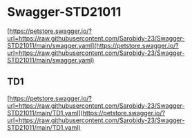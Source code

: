 # Swagger-STD21011
[https://petstore.swagger.io/?url=https://raw.githubusercontent.com/Sarobidy-23/Swagger-STD21011/main/swagger.yaml](https://petstore.swagger.io/?url=https://raw.githubusercontent.com/Sarobidy-23/Swagger-STD21011/main/swagger.yaml)
## TD1
[https://petstore.swagger.io/?url=https://raw.githubusercontent.com/Sarobidy-23/Swagger-STD21011/main/TD1.yaml](https://petstore.swagger.io/?url=https://raw.githubusercontent.com/Sarobidy-23/Swagger-STD21011/main/TD1.yaml)
